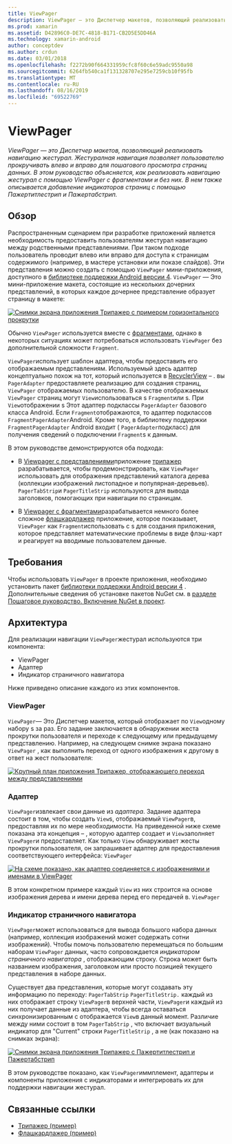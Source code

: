 ```yaml
---
title: ViewPager
description: ViewPager — это Диспетчер макетов, позволяющий реализовать навигацию жестурал. Жестуралная навигация позволяет пользователю прокручивать влево и вправо для пошагового просмотра страниц данных. В этом руководство объясняется, как реализовать навигацию жестурал с помощью ViewPager с фрагментами и без них. В нем также описывается добавление индикаторов страниц с помощью Пажертитлестрип и Пажертабстрип.
ms.prod: xamarin
ms.assetid: D42896C0-DE7C-4818-B171-CB2D5E5DD46A
ms.technology: xamarin-android
author: conceptdev
ms.author: crdun
ms.date: 03/01/2018
ms.openlocfilehash: f2272b90f664331959cfc8f60c6e59adc9550a98
ms.sourcegitcommit: 6264fb540ca1f131328707e295e7259cb10f95fb
ms.translationtype: MT
ms.contentlocale: ru-RU
ms.lasthandoff: 08/16/2019
ms.locfileid: "69522769"
---
```

# <a name="viewpager"></a>ViewPager

_ViewPager — это Диспетчер макетов, позволяющий реализовать навигацию жестурал. Жестуралная навигация позволяет пользователю прокручивать влево и вправо для пошагового просмотра страниц данных. В этом руководство объясняется, как реализовать навигацию жестурал с помощью ViewPager с фрагментами и без них. В нем также описывается добавление индикаторов страниц с помощью Пажертитлестрип и Пажертабстрип._

 
## <a name="overview"></a>Обзор

Распространенным сценарием при разработке приложений является необходимость предоставить пользователям жестурал навигацию между родственными представлениями. При таком подходе пользователь проводит влево или вправо для доступа к страницам содержимого (например, в мастере установки или показе слайдов). Эти представления можно создать с помощью `ViewPager` мини-приложения, доступного в [библиотеке поддержки Android версии 4](https://www.nuget.org/packages/Xamarin.Android.Support.v4/). `ViewPager` — Это мини-приложение макета, состоящие из нескольких дочерних представлений, в которых каждое дочернее представление образует страницу в макете: 

[![Снимки экрана приложения Трипажер с примером горизонтального прокрутки](images/01-intro-sml.png)](images/01-intro.png#lightbox)

Обычно `ViewPager` используется вместе с [фрагментами](~/android/platform/fragments/index.md), однако в некоторых ситуациях может потребоваться использовать `ViewPager` без дополнительной сложности `Fragment`.

`ViewPager`использует шаблон адаптера, чтобы предоставить его отображаемым представлениям. Используемый здесь адаптер концептуально похож на тот, который используется в [RecyclerView](~/android/user-interface/layouts/recycler-view/index.md) &ndash; . вы `PagerAdapter` предоставляете реализацию для создания страниц, `ViewPager` отображаемых пользователю. В качестве отображаемых `ViewPager` страниц могут `View`использоваться s `Fragment`или s. При `View`отображении s Этот адаптер подклассы `PagerAdapter` базового класса Android. Если `Fragment`отображаются, то адаптер подклассов `FragmentPagerAdapter`Android. Кроме того, в библиотеку поддержки `FragmentPagerAdapter` Android входит ( `PagerAdapter`подкласс) для получения сведений о подключении `Fragment`s к данным. 

В этом руководстве демонстрируются оба подхода: 

- В [Viewpager с представлениями](~/android/user-interface/controls/view-pager/viewpager-and-views.md)приложение [трипажер](https://docs.microsoft.com/samples/xamarin/monodroid-samples/userinterface-treepager) разрабатывается, чтобы продемонстрировать, как `ViewPager` использовать для отображения представлений каталога дерева (коллекции изображений листопадное и популярная-деревьев). 
    `PagerTabStrip`и `PagerTitleStrip` используются для вывода заголовков, помогающих при навигации по страницам.

- В [Viewpager с фрагментами](~/android/user-interface/controls/view-pager/viewpager-and-fragments.md)разрабатывается немного более сложное [флашкардпажер](https://docs.microsoft.com/samples/xamarin/monodroid-samples/userinterface-treepager) приложение, которое показывает, `ViewPager` как `Fragment`использовать с s для создания приложения, которое представляет математические проблемы в виде флэш-карт и реагирует на вводимые пользователем данные. 


## <a name="requirements"></a>Требования

Чтобы использовать `ViewPager` в проекте приложения, необходимо установить пакет [библиотеки поддержки Android версии 4](https://www.nuget.org/packages/Xamarin.Android.Support.v4/) . Дополнительные сведения об установке пакетов NuGet см. в [разделе Пошаговое руководство. Включение NuGet в проект](https://docs.microsoft.com/visualstudio/mac/nuget-walkthrough). 

 
## <a name="architecture"></a>Архитектура

Для реализации навигации `ViewPager`жестурал используются три компонента:

- ViewPager
- Адаптер
- Индикатор страничного навигатора

Ниже приведено описание каждого из этих компонентов.



### <a name="viewpager"></a>ViewPager

`ViewPager`— Это Диспетчер макетов, который отображает по `View`одному набору s за раз. Его задание заключается в обнаружении жеста прокрутки пользователя и переходе к следующему или предыдущему представлению. Например, на следующем снимке экрана показано `ViewPager` , как выполнить переход от одного изображения к другому в ответ на жест пользователя: 

[![Крупный план приложения Трипажер, отображающего переход между представлениями](images/02-transition-sml.png)](images/02-transition.png#lightbox)


### <a name="adapter"></a>Адаптер

`ViewPager`извлекает свои данные из *адаптера*. Задание адаптера состоит в том, чтобы создать `View`s, отображаемый `ViewPager`в, предоставляя их по мере необходимости. На приведенной ниже схеме показана эта концепция &ndash; , которую адаптер создает и `View`заполняет `ViewPager`и предоставляет. Как только `View` обнаруживает жесты прокрутки пользователя, он запрашивает адаптер для предоставления соответствующего интерфейса: `ViewPager` 

[![На схеме показано, как адаптер соединяется с изображениями и именами в ViewPager](images/03-adapter-sml.png)](images/03-adapter.png#lightbox)

В этом конкретном примере каждый `View` из них строится на основе изображения дерева и имени дерева перед его передачей в. `ViewPager` 



### <a name="pager-indicator"></a>Индикатор страничного навигатора

`ViewPager`может использоваться для вывода большого набора данных (например, коллекция изображений может содержать сотни изображений). Чтобы помочь пользователю перемещаться по большим наборам `ViewPager` данных, часто сопровождается *индикатором страничного навигатора* , отображающим строку. Строка может быть названием изображения, заголовком или просто позицией текущего представления в наборе данных. 

Существует два представления, которые могут создавать эту информацию по переходу: `PagerTabStrip` `PagerTitleStrip.` каждый из них отображает строку `ViewPager`в верхней части, `ViewPager`и каждый из них получает данные из адаптера, чтобы всегда оставаться синхронизированным с отображается `View`в данный момент. Различие между ними состоит в том `PagerTabStrip` , что включает визуальный индикатор для "Current" строки `PagerTitleStrip` , а не (как показано на снимках экрана): 

[![Снимки экрана приложения Трипажер с Пажертитлестрип и Пажертабстрип](images/04-comparison-sml.png)](images/04-comparison.png#lightbox)

В этом руководстве показано, как `ViewPager`иммплемент, адаптеры и компоненты приложения с индикаторами и интегрировать их для поддержки навигации жестурал. 



## <a name="related-links"></a>Связанные ссылки

- [Трипажер (пример)](https://docs.microsoft.com/samples/xamarin/monodroid-samples/userinterface-treepager)
- [Флашкардпажер (пример)](https://docs.microsoft.com/samples/xamarin/monodroid-samples/userinterface-flashcardpager)
